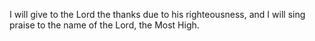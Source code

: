 I will give to the Lord the thanks due to his righteousness, and I will sing praise to the name of the Lord, the Most High.
